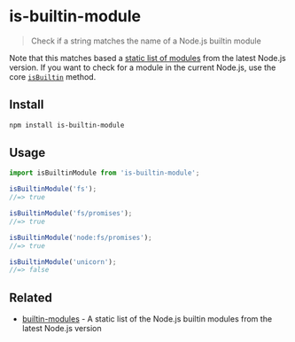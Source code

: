 # is-builtin-module

> Check if a string matches the name of a Node.js builtin module

Note that this matches based a [static list of modules](https://github.com/sindresorhus/builtin-modules) from the latest Node.js version. If you want to check for a module in the current Node.js, use the core [`isBuiltin`](https://nodejs.org/api/module.html#moduleisbuiltinmodulename) method.

## Install

```sh
npm install is-builtin-module
```

## Usage

```js
import isBuiltinModule from 'is-builtin-module';

isBuiltinModule('fs');
//=> true

isBuiltinModule('fs/promises');
//=> true

isBuiltinModule('node:fs/promises');
//=> true

isBuiltinModule('unicorn');
//=> false
```

## Related

- [builtin-modules](https://github.com/sindresorhus/builtin-modules) - A static list of the Node.js builtin modules from the latest Node.js version
